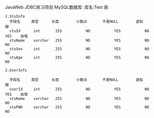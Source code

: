JavaWeb JDBC练习项目
MySQL数据库:
  库名:Test
  表:
  
    1.StuInfo
      字段名     类型      长度        小数点       不是NULL        虚拟        键
      stuId      int       255           NO           YES           NO         YES    自增
      stuName    varchar   255           NO           YES           NO         NO
      stuSex     int       255           NO           YES           NO         NO
      stuAge     int       255           NO           YES           NO         NO
      
    2.UserInfo
      
      字段名     类型      长度        小数点       不是NULL        虚拟        键
      userId     int       255           NO           YES           NO         YES    自增
      stuName    varchar   255           NO           YES           NO         NO
      stuPWD     varchar   255           NO           YES           NO         NO
